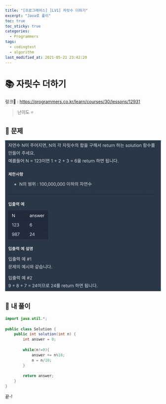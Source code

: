 ```yaml
---
title: "[프로그래머스] [LV1] 자릿수 더하기"
excerpt: "Java로 풀이"
toc: true
toc_sticky: true
categories:
  - Programmers
tags:
  - codingtest
  - algorithm
last_modified_at: 2021-05-21 23:42:20
---
```


# 📚 자릿수 더하기
  
링크📎 : <https://programmers.co.kr/learn/courses/30/lessons/12931>  

>난이도 ⭐️
  
## 📖 문제  
  
![이미지](/assets/images/Programmers/Lv1/39-1.png)
  
## 📝 내 풀이  
  
```java  
import java.util.*;

public class Solution {
    public int solution(int n) {
        int answer = 0;
        
        while(n!=0){
            answer += n%10;
            n = n/10;
        }
        
        return answer;
    }
}
```  
  
끝-!
